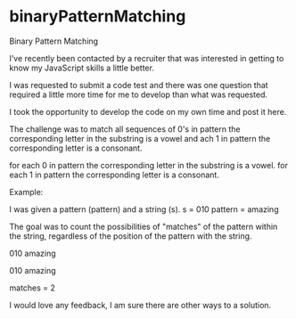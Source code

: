 # binaryPatternMatching
Binary Pattern Matching

I’ve recently been contacted by a recruiter that was interested in getting to know my JavaScript skills a little better.

I was requested to submit a code test and there was one question that required a little more time for me to develop than what was requested.

I took the opportunity to develop the code on my own time and post it here.

The challenge was to match all sequences of 0's in pattern the corresponding letter in the substring is a vowel and ach 1 in pattern the corresponding letter is a consonant.

for each 0 in pattern the corresponding letter in the substring is a vowel.
for each 1 in pattern the corresponding letter is a consonant.

Example:

I was given a pattern (pattern) and a string (s).
s = 010
pattern = amazing

The goal was to count the possibilities of "matches" of the pattern within the string, regardless of the position of the pattern with the string.

010
amazing

  010
amazing

matches = 2

I would love any feedback, I am sure there are other ways to a solution.
